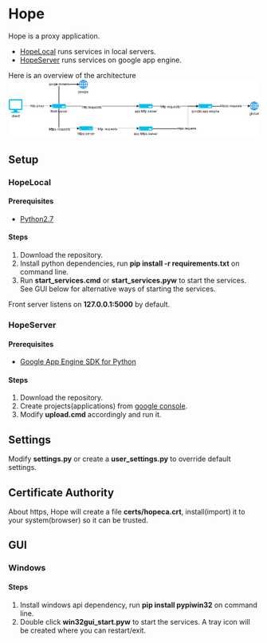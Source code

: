 # Hope
Hope is a proxy application.
* [HopeLocal](https://github.com/lusaisai/HopeLocal) runs services in local servers.
* [HopeServer](https://github.com/lusaisai/HopeServer) runs services on google app engine.

Here is an overview of the architecture
![architecture](https://raw.githubusercontent.com/lusaisai/HopeLocal/master/docs/architecture.png)

## Setup
### HopeLocal

#### Prerequisites
* [Python2.7](https://www.python.org/downloads/)

#### Steps
1. Download the repository.
2. Install python dependencies, run **pip install -r requirements.txt** on command line.
3. Run **start_services.cmd** or **start_services.pyw** to start the services. See GUI below for alternative ways of starting the services.

Front server listens on **127.0.0.1:5000** by default.

### HopeServer
#### Prerequisites
* [Google App Engine SDK for Python](https://cloud.google.com/appengine/downloads)

#### Steps
1. Download the repository.
2. Create projects(applications) from [google console](https://console.developers.google.com/project).
3. Modify **upload.cmd** accordingly and run it.

## Settings
Modify **settings.py** or create a **user_settings.py** to override default settings.

## Certificate Authority
About https, Hope will create a file **certs/hopeca.crt**, install(import) it to your system(browser) so it can be trusted.

## GUI
### Windows
#### Steps
1. Install windows api dependency, run **pip install pypiwin32** on command line.
2. Double click **win32gui_start.pyw** to start the services. A tray icon will be created where you can restart/exit.
